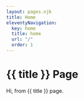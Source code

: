 ```yaml
---
layout: pages.njk
title: Home
eleventyNavigation:
  key: home
  title: home
  url: "/"
  order: 1
---
```


# {{ title }} Page

Hi, from {{ title }} page.
